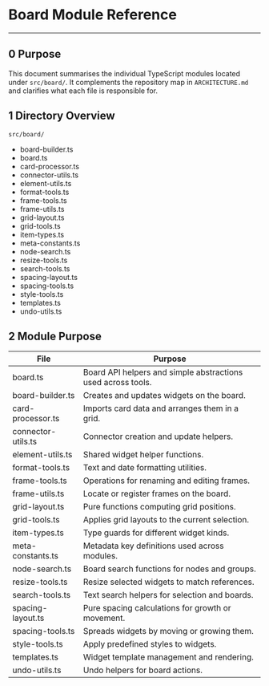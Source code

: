 # Board Module Reference

---

## 0 Purpose

This document summarises the individual TypeScript modules located under
`src/board/`. It complements the repository map in `ARCHITECTURE.md` and
clarifies what each file is responsible for.

## 1 Directory Overview

```
src/board/
```

- board-builder.ts
- board.ts
- card-processor.ts
- connector-utils.ts
- element-utils.ts
- format-tools.ts
- frame-tools.ts
- frame-utils.ts
- grid-layout.ts
- grid-tools.ts
- item-types.ts
- meta-constants.ts
- node-search.ts
- resize-tools.ts
- search-tools.ts
- spacing-layout.ts
- spacing-tools.ts
- style-tools.ts
- templates.ts
- undo-utils.ts

## 2 Module Purpose

| File               | Purpose                                                      |
| ------------------ | ------------------------------------------------------------ |
| board.ts           | Board API helpers and simple abstractions used across tools. |
| board-builder.ts   | Creates and updates widgets on the board.                    |
| card-processor.ts  | Imports card data and arranges them in a grid.               |
| connector-utils.ts | Connector creation and update helpers.                       |
| element-utils.ts   | Shared widget helper functions.                              |
| format-tools.ts    | Text and date formatting utilities.                          |
| frame-tools.ts     | Operations for renaming and editing frames.                  |
| frame-utils.ts     | Locate or register frames on the board.                      |
| grid-layout.ts     | Pure functions computing grid positions.                     |
| grid-tools.ts      | Applies grid layouts to the current selection.               |
| item-types.ts      | Type guards for different widget kinds.                      |
| meta-constants.ts  | Metadata key definitions used across modules.                |
| node-search.ts     | Board search functions for nodes and groups.                 |
| resize-tools.ts    | Resize selected widgets to match references.                 |
| search-tools.ts    | Text search helpers for selection and boards.                |
| spacing-layout.ts  | Pure spacing calculations for growth or movement.            |
| spacing-tools.ts   | Spreads widgets by moving or growing them.                   |
| style-tools.ts     | Apply predefined styles to widgets.                          |
| templates.ts       | Widget template management and rendering.                    |
| undo-utils.ts      | Undo helpers for board actions.                              |
